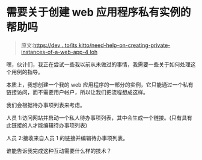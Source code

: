 # 需要关于创建 web 应用程序私有实例的帮助吗

> 原文:[https://dev . to/its kitto/need-help-on-creating-private-instances-of-a-web-app-4 loh](https://dev.to/itskitto/need-help-on-creating-private-instances-of-a-web-app-4loh)

嘿，伙计们，我正在尝试一些我以前从未做过的事情，我需要一些关于如何处理这个用例的指导。

本质上，我想创建一个我的 web 应用程序的一部分的实例，它只能通过一个私有链接访问，而不需要用户帐户，所以让我们把流程想成这样。

我们会根据待办事项列表来考虑。

人员 1:访问网站并启动一个私人待办事项列表，其中会生成一个链接。(只有具有此链接的人才能编辑待办事项列表)

人员 2:接收来自人员 1 的链接并编辑待办事项列表。

谁能告诉我完成这种互动需要什么样的技术？